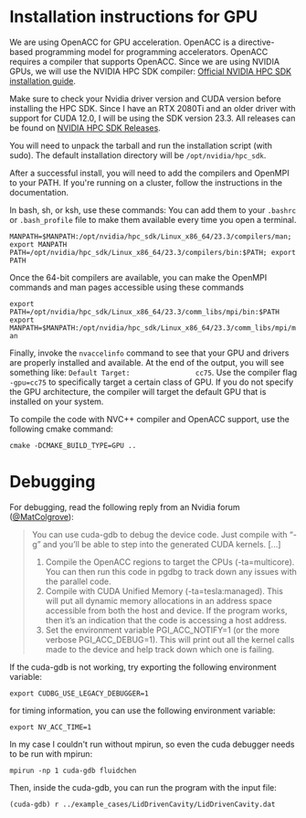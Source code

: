 # Installation instructions for GPU

We are using OpenACC for GPU acceleration. OpenACC is a directive-based programming model for programming accelerators. 
OpenACC requires a compiler that supports OpenACC. 
Since we are using NVIDIA GPUs, we will use the NVIDIA HPC SDK compiler: [Official NVIDIA HPC SDK installation guide](https://docs.nvidia.com/hpc-sdk//hpc-sdk-install-guide/index.html).

Make sure to check your Nvidia driver version and CUDA version before installing the HPC SDK. 
Since I have an RTX 2080Ti and an older driver with support for CUDA 12.0, I will be using the SDK version 23.3. All releases can be found on
[NVIDIA HPC SDK Releases](https://developer.nvidia.com/nvidia-hpc-sdk-releases).

You will need to unpack the tarball and run the installation script (with sudo). The default installation directory will be `/opt/nvidia/hpc_sdk`.

After a successful install, you will need to add the compilers and OpenMPI to your PATH. If you're running on a cluster, follow the instructions in the documentation.

In bash, sh, or ksh, use these commands:
You can add them to your `.bashrc` or `.bash_profile` file to make them available every time you open a terminal.

`MANPATH=$MANPATH:/opt/nvidia/hpc_sdk/Linux_x86_64/23.3/compilers/man; export MANPATH`
`PATH=/opt/nvidia/hpc_sdk/Linux_x86_64/23.3/compilers/bin:$PATH; export PATH`

Once the 64-bit compilers are available, you can make the OpenMPI
commands and man pages accessible using these commands

`export PATH=/opt/nvidia/hpc_sdk/Linux_x86_64/23.3/comm_libs/mpi/bin:$PATH`
`export MANPATH=$MANPATH:/opt/nvidia/hpc_sdk/Linux_x86_64/23.3/comm_libs/mpi/man`

Finally, invoke the `nvaccelinfo` command to see that your GPU and drivers are properly installed and available. 
At the end of the output, you will see something like: `Default Target:                cc75`. 
Use the compiler flag `-gpu=cc75` to specifically target a certain class of GPU. If you do not specify the GPU architecture, 
the compiler will target the default GPU that is installed on your system.

To compile the code with NVC++ compiler and OpenACC support, use the following cmake command:
```Shell
cmake -DCMAKE_BUILD_TYPE=GPU ..
```

# Debugging
For debugging, read the following reply from an Nvidia forum ([@MatColgrove](https://forums.developer.nvidia.com/t/how-to-debug-illegal-address-during-kernel-execution-q/135831)):
> You can use cuda-gdb to debug the device code. Just compile with “-g” and you’ll be able to step into the generated CUDA kernels. [...]
> 
> 1. Compile the OpenACC regions to target the CPUs (-ta=multicore). You can then run this code in pgdbg to track down any issues with the parallel code.
> 2. Compile with CUDA Unified Memory (-ta=tesla:managed). This will put all dynamic memory allocations in an address space accessible from both the host and device. If the program works, then it’s an indication that the code is accessing a host address.
> 3. Set the environment variable PGI_ACC_NOTIFY=1 (or the more verbose PGI_ACC_DEBUG=1). This will print out all the kernel calls made to the device and help track down which one is failing.

If the cuda-gdb is not working, try exporting the following environment variable:
```Shell
export CUDBG_USE_LEGACY_DEBUGGER=1
```
for timing information, you can use the following environment variable:
```Shell
export NV_ACC_TIME=1
```

In my case I couldn't run without mpirun, so even the cuda debugger needs to be run with mpirun:
```Shell
mpirun -np 1 cuda-gdb fluidchen
````
Then, inside the cuda-gdb, you can run the program with the input file:
```Shell
(cuda-gdb) r ../example_cases/LidDrivenCavity/LidDrivenCavity.dat
```


